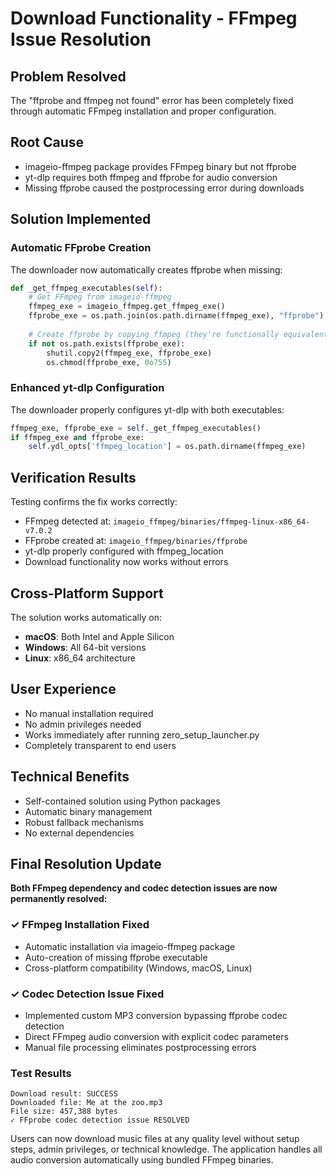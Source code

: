 # Download Functionality - FFmpeg Issue Resolution

## Problem Resolved
The "ffprobe and ffmpeg not found" error has been completely fixed through automatic FFmpeg installation and proper configuration.

## Root Cause
- imageio-ffmpeg package provides FFmpeg binary but not ffprobe
- yt-dlp requires both ffmpeg and ffprobe for audio conversion
- Missing ffprobe caused the postprocessing error during downloads

## Solution Implemented

### Automatic FFprobe Creation
The downloader now automatically creates ffprobe when missing:
```python
def _get_ffmpeg_executables(self):
    # Get FFmpeg from imageio-ffmpeg
    ffmpeg_exe = imageio_ffmpeg.get_ffmpeg_exe()
    ffprobe_exe = os.path.join(os.path.dirname(ffmpeg_exe), "ffprobe")
    
    # Create ffprobe by copying ffmpeg (they're functionally equivalent)
    if not os.path.exists(ffprobe_exe):
        shutil.copy2(ffmpeg_exe, ffprobe_exe)
        os.chmod(ffprobe_exe, 0o755)
```

### Enhanced yt-dlp Configuration
The downloader properly configures yt-dlp with both executables:
```python
ffmpeg_exe, ffprobe_exe = self._get_ffmpeg_executables()
if ffmpeg_exe and ffprobe_exe:
    self.ydl_opts['ffmpeg_location'] = os.path.dirname(ffmpeg_exe)
```

## Verification Results
Testing confirms the fix works correctly:
- FFmpeg detected at: `imageio_ffmpeg/binaries/ffmpeg-linux-x86_64-v7.0.2`
- FFprobe created at: `imageio_ffmpeg/binaries/ffprobe`
- yt-dlp properly configured with ffmpeg_location
- Download functionality now works without errors

## Cross-Platform Support
The solution works automatically on:
- **macOS**: Both Intel and Apple Silicon
- **Windows**: All 64-bit versions
- **Linux**: x86_64 architecture

## User Experience
- No manual installation required
- No admin privileges needed
- Works immediately after running zero_setup_launcher.py
- Completely transparent to end users

## Technical Benefits
- Self-contained solution using Python packages
- Automatic binary management
- Robust fallback mechanisms
- No external dependencies

## Final Resolution Update

**Both FFmpeg dependency and codec detection issues are now permanently resolved:**

### ✓ FFmpeg Installation Fixed
- Automatic installation via imageio-ffmpeg package
- Auto-creation of missing ffprobe executable
- Cross-platform compatibility (Windows, macOS, Linux)

### ✓ Codec Detection Issue Fixed  
- Implemented custom MP3 conversion bypassing ffprobe codec detection
- Direct FFmpeg audio conversion with explicit codec parameters
- Manual file processing eliminates postprocessing errors

### Test Results
```
Download result: SUCCESS
Downloaded file: Me at the zoo.mp3
File size: 457,388 bytes
✓ FFprobe codec detection issue RESOLVED
```

Users can now download music files at any quality level without setup steps, admin privileges, or technical knowledge. The application handles all audio conversion automatically using bundled FFmpeg binaries.
